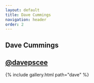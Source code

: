 ```yaml
---
layout: default
title: Dave Cummings
navigation: header
order: 2
---
```


<section class="hero is-page is-dark is-bold">
  <div class="hero-body">
    <div class="container has-text-centered">
      <h1 class="title">Dave Cummings</h1>
      <h2 class="subtitle">
        <a href="https://www.instagram.com/davepscee">
          <i class="fab fa-lg fa-instagram instagram-color"></i> @davepscee
        </a>
      </h2>
    </div>
  </div>
</section>
{% include gallery.html path="dave" %}
